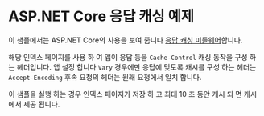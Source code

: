 # <a name="aspnet-core-response-caching-sample"></a>ASP.NET Core 응답 캐싱 예제

이 샘플에서는 ASP.NET Core의 사용을 보여 줍니다 [응답 캐싱 미들웨어](https://docs.microsoft.com/aspnet/core/performance/caching/middleware)합니다.

해당 인덱스 페이지를 사용 하 여 앱이 응답 등을 `Cache-Control` 캐싱 동작을 구성 하는 헤더입니다. 앱 설정 합니다 `Vary` 경우에만 응답에 맞도록 캐시를 구성 하는 헤더는 `Accept-Encoding` 후속 요청의 헤더는 원래 요청에서 일치 합니다.

이 샘플을 실행 하는 경우 인덱스 페이지가 저장 하 고 최대 10 초 동안 캐시 되 면 캐시에서 제공 됩니다.

